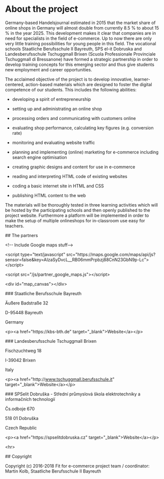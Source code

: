 # About the project

Germany-based Handelsjournal estimated in 2015 that the market share of online shops in Germany will almost double from currently 8.5 % to about 15 % in the year 2025. This development makes it clear that companies are in need for specialists in the field of e-commerce. Up to now there are only very little training possibilities for young people in this field. The vocational schools Staatliche Berufsschule II Bayreuth, SPS el-it Dobruska and Landesberufsschule Tschuggmall Brixen \(Scuola Professionale Provinciale Tschuggmall di Bressanone\) have formed a strategic partnership in order to develop training concepts for this emerging sector and thus give students new employment and career opportunities.

The acclaimed objective of the project is to develop innovative, learner-centered, action-based materials which are designed to foster the digital competence of our students. This includes the following abilities:

- developing a spirit of entrepreneurship

- setting up and administrating an online shop

- processing orders and communicating with customers online

- evaluating shop performance, calculating key figures \(e.g. conversion rate\)

- monitoring and evaluating website traffic

- planning and implementing \(online\) marketing for e-commerce including search engine optimisation

- creating graphic designs and content for use in e-commerce

- reading and interpreting HTML code of existing websites

- coding a basic internet site in HTML and CSS

- publishing HTML content to the web

The materials will be thoroughly tested in three learning activities which will be hosted by the participating schools and then openly published to the project website. Furthermore a platform will be implemented in order to make the setup of multiple onlineshops for in-classroom use easy for teachers.

\#\# The partners

&lt;!-- Include Google maps stuff--&gt;

&lt;script type="text\/javascript" src="https:\/\/maps.google.com\/maps\/api\/js?sensor=false&key=AIzaSyDvcL\_\_RB06mmPrpbzj88CnN23GbN9p-Lc"&gt;&lt;\/script&gt;

&lt;script src="\/js\/partner\_google\_maps.js"&gt;&lt;\/script&gt;

&lt;div id="map\_canvas"&gt;&lt;\/div&gt;

\#\#\# Staatliche Berufsschule Bayreuth

Äußere Badstraße 32 

D-95448 Bayreuth 

Germany 

&lt;p&gt;&lt;a href="https:\/\/kbs-bth.de" target="\_blank"&gt;Website&lt;\/a&gt;&lt;\/p&gt;

\#\#\# Landesberufsschule Tschuggmall Brixen 

Fischzuchtweg 18 

I-39042 Brixen 

Italy 

&lt;p&gt;&lt;a href="http:\/\/www.tschuggmall.berufsschule.it" target="\_blank"&gt;Website&lt;\/a&gt;&lt;\/p&gt;

\#\#\# SPSelit Dobruška - Střední průmyslová škola elektrotechniky a informačních technologií

Čs.odboje 670 

518 01 Dobruška 

Czech Republic 

&lt;p&gt;&lt;a href="https:\/\/spselitdobruska.cz" target="\_blank"&gt;Website&lt;\/a&gt;&lt;\/p&gt;

&lt;hr&gt;

\#\# Copyright

Copyright \(c\) 2016-2018 Fit for e-commerce project team \/ coordinator: Martin Kolb, Staatliche Berufsschule II Bayreuth

